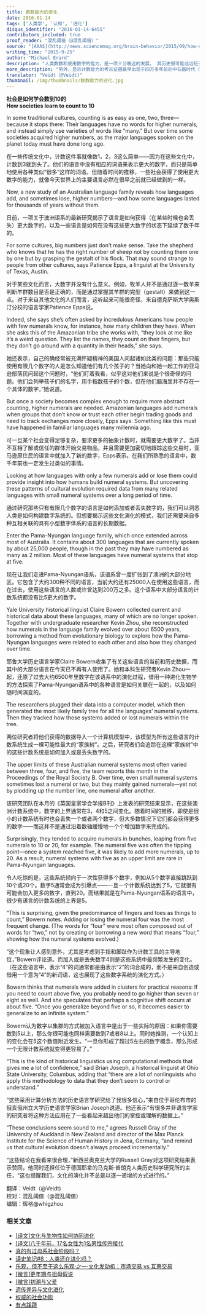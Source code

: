 ```yaml
---
title: 数数能力的进化
date: 2016-01-14
tags: ['人类学', '认知', '进化']
disqus_identifier: "2016-01-14-6455"
contributors_included: true
proof_reader: "混乱阈值（@混乱阈值）"
source: "[AAAS](http://news.sciencemag.org/brain-behavior/2015/09/how-societies-learn-count-10)"
writing_time: "2015-9-25"
author: "Michael Erard"
description: "人类数数和使用数字的能力，是一项十分晚近的发展， 其历史很可能远远短于现代智人的历史，人类学家发现，多数狩猎采集群体的语言都缺乏表示比3更大数字的词汇，本文介绍了一项对澳洲语系的各语言中数字词汇演变的研究，其中有些很有意思的发现。"
more_description: "另外，显示计数能力的考古证据最早出现于四万多年前的中石器时代（一块叫Lebombo bone的骨头，上面有许多计数刻痕），而中石器时代正经历着一次认知革命。"
translator: "Veidt（@Veidt)"
thumbnail: /img/thumbnails/数数能力的进化.jpg
---
```


**社会是如何学会数到10的**  
**How societies learn to count to 10**

In some traditional cultures, counting is as easy as one, two, three—because it stops there: Their languages have no words for higher numerals, and instead simply use varieties of words like “many.” But over time some societies acquired higher numbers, as the major languages spoken on the planet today must have done long ago.

在一些传统文化中，计数这件事就像数1，2，3这么简单——因为在这些文化中，计数到3就到头了。他们的语言中没有相应的词语来表示更大的数字，而只是简单地使用各种类似“很多”这样的词语。但随着时间的推移，一些社会获得了使用更大数字的能力，就像今天世界上的主要语言必然在很早之前就已经做到的一样。

Now, a new study of an Australian language family reveals how languages add, and sometimes lose, higher numbers—and how some languages lasted for thousands of years without them.

日前，一项关于澳洲语系的最新研究揭示了语言是如何获得（在某些时候也会丢失）更大数字的，以及一些语言是如何在没有这些更大数字的状态下延续了数千年的。

For some cultures, big numbers just don’t make sense. Take the shepherd who knows that he has the right number of sheep not by counting them one by one but by grasping the gestalt of his flock. That may sound strange to people from other cultures, says Patience Epps, a linguist at the University of Texas, Austin.

对于某些文化而言，大数字并没有什么意义。例如，牧羊人并不是通过逐一数羊来判断羊群数目是否是正确的，而是通过掌握其羊群的完型（gestalt）来做到这一点。对于来自其他文化的人们而言，这听起来可能很奇怪，来自德克萨斯大学奥斯汀分校的语言学家Patience Epps说。

Indeed, she says she’s often asked by incredulous Americans how people with few numerals know, for instance, how many children they have. When she asks this of the Amazonian tribe she works with, “they look at me like it’s a weird question. They list the names, they count on their fingers, but they don’t go around with a quantity in their heads,” she says.

她还表示，自己的确经常被充满怀疑精神的美国人问起诸如此类的问题：那些只能使用有限几个数字的人是怎么知道他们有几个孩子的？当她向和她一起工作的亚马逊部落民问起这个问题时，“他们盯着我看，似乎这对他们来说是个很奇怪的问题。他们会列举孩子们的名字，用手指数孩子的个数，但在他们脑海里并不存在一个具体的数字，”她说道。

But once a society becomes complex enough to require more abstract counting, higher numerals are needed. Amazonian languages add numerals when groups that don’t know or trust each other begin trading goods and need to track exchanges more closely, Epps says. Something like this must have happened in familiar languages many millennia ago.

可一旦某个社会变得足够复杂，要求更多的抽象计数时，就需要更大数字了。当并不互相了解或信任的群体开始交易物品，并且需要更加密切地跟踪这些交易时，亚马逊原住民的语言中就加入了新的数字，Epps表示。在我们所熟悉的语言中，数千年前也一定发生过类似的事情。

Looking at how languages with only a few numerals add or lose them could provide insight into how humans build numeral systems. But uncovering these patterns of cultural evolution required data from many related languages with small numeral systems over a long period of time.

通过研究那些只有有限几个数字的语言是如何添加或者丢失数字的，我们可以洞悉人类是如何构建数字系统的。但想要揭示这些文化演化的模式，我们还需要来自多种互相关联的具有小型数字体系的语言的长期数据。

Enter the Pama-Nyungan language family, which once extended across most of Australia. It contains about 300 languages that are currently spoken by about 25,000 people, though in the past they may have numbered as many as 2 million. Most of these languages have numeral systems that stop at five.

现在让我们走进Pama-Nyungan语系，该语系曾一度扩张到了澳洲的大部分地区。它包含了大约300种不同的语言，当前大约还有25000人在使用这些语言，而在过去，使用这些语言的人数或许曾达到200万之多。这个语系中大部分语言的计数系统都没有比5更大的数字。

Yale University historical linguist Claire Bowern collected current and historical data about these languages, many of which are no longer spoken. Together with undergraduate researcher Kevin Zhou, she reconstructed how numerals in the language family evolved over about 6500 years, borrowing a method from evolutionary biology to explore how the Pama-Nyungan languages were related to each other and also how they changed over time.

耶鲁大学历史语言学家Claire Bowern收集了有关这些语言的当前和历史数据，而其中的大部分语言在今天已不再有人使用了。她和本科生研究者Kevin Zhou一起，还原了过去大约6500年里数字在该语系中的演化过程，借用一种进化生物学的方法探索了Pama-Nyungan语系中的各种语言是如何关联在一起的，以及如何随时间演变的。

The researchers plugged their data into a computer model, which then generated the most likely family tree for all the languages’ numeral systems. Then they tracked how those systems added or lost numerals within the tree.

两位研究者将他们获得的数据导入一个计算机模型中，该模型为所有这些语言的计数系统生成一棵可能性最大的“家族树”。之后，研究者们会追踪在这棵“家族树”中的这些计数系统是如何加入或是丢失数字的。

The upper limits of these Australian numeral systems most often varied between three, four, and five, the team reports this month in the Proceedings of the Royal Society B. Over time, even small numeral systems sometimes lost a numeral or two, but they mainly gained numerals—yet not by plodding up the number line, one numeral after another.

该研究团队在本月的《英国皇家学会学报B刊》上发表的研究结果显示，在这些澳洲计数系统中，数字的上界通常在3，4和5之间变化。随着时间的推移，即使是很小的计数系统有时也会丢失一个或者两个数字，但大多数情况下它们都会获得更多的数字——而这并不是通过沿着数轴缓慢地一个个增加数字来完成的。

Surprisingly, they tended to acquire numerals in bunches, leaping from five numerals to 10 or 20, for example. The numeral five was often the tipping point—once a system reached five, it was likely to add more numerals, up to 20. As a result, numeral systems with five as an upper limit are rare in Pama-Nyungan languages.

令人吃惊的是，这些系统倾向于一次性获得多个数字，例如从5个数字直接跳跃到10个或20个。数字5通常会成为引爆点——一旦一个计数系统达到了5，它就很有可能会加入更多的数字，直到20。而结果就是在Pama-Nyungan语系的语言中，很少有语言的计数系统的上界是5。

“This is surprising, given the predominance of fingers and toes as things to count,” Bowern notes. Adding or losing the numeral four was the most frequent change. (The words for “four” were most often composed out of words for “two,” not by creating or borrowing a new word that means “four,” showing how the numeral systems evolved.)

“这个现象让人感到意外，尤其是考虑到手指和脚趾作为计数工具的主导地位，”Bowern评论道。而加入或是丢失数字4则是这些系统中最频繁发生的变化。（在这些语言中，表示“4”的词通常都是由表示“2”的词合成的，而不是来自创造或借用一个意为“4”的新词语，这也展现了这些数字系统的演化方式。）

Bowern thinks that numerals were added in clusters for practical reasons: If you need to count above five, you probably need to go higher than seven or eight as well. And she speculates that perhaps a cognitive shift occurs at about five. “Once you generalize beyond five or so, it becomes easier to generalize to an infinite system.”

Bowern认为数字以集群的方式被加入语言中是出于一些实际的原因：如果你需要数到5以上，那么你很可能也同样需要数到7或者8以上。同时她推测，一个认知上的变化会在5这个数值附近发生。“一旦你形成了超过5左右的数字概念，那么形成一个无限计数系统就变得更容易了。”

“This is the kind of historical linguistics using computational methods that gives me a lot of confidence,” said Brian Joseph, a historical linguist at Ohio State University, Columbus, adding that “there are a lot of nonlinguists who apply this methodology to data that they don’t seem to control or understand.”

“这些采用计算分析方法的历史语言学研究给了我很多信心，”来自位于哥伦布市的俄亥俄州立大学历史语言学家Brian Joseph说道。他还表示“有很多并非语言学家的研究者将这种方法应用在了一些看起来超出他们的掌控或理解的数据上。”

“These conclusions seem sound to me,” agrees Russell Gray of the University of Auckland in New Zealand and director of the Max Planck Institute for the Science of Human History in Jena, Germany, “and remind us that cultural evolution doesn’t always proceed incrementally.”

“这些结论在我看来很合理，”新西兰奥克兰大学的Russell Gray对这项研究结果表示赞同，他同时还担任位于德国耶拿的马克斯·普朗克人类历史科学研究所的主任，“这也提醒我们，文化的演化并不总是以逐一递增的方式进行的。”


翻译：Veidt（@Veidt)  
校对：混乱阈值（@混乱阈值）  
编辑：辉格@whigzhou


### 相关文章

* [[译文]文化与生物性如何协同进化](https://headsalon.org/archives/7447.html "[译文]文化与生物性如何协同进化")
* [[译文]八千年前，17名女性为1名男性传宗接代](https://headsalon.org/archives/5681.html "[译文]八千年前，17名女性为1名男性传宗接代")
* [真的有过母系社会阶段吗？](https://headsalon.org/archives/5331.html "真的有过母系社会阶段吗？")
* [读史笔记#8：人类还在进化吗？](https://headsalon.org/archives/4624.html "读史笔记#8：人类还在进化吗？")
* [乐观，但不至于这么乐观·之一·文化发动机：市场交易 vs 互惠交易](https://headsalon.org/archives/3425.html "乐观，但不至于这么乐观·之一·文化发动机：市场交易 vs 互惠交易")
* [[微言]更年期与祖母假说](https://headsalon.org/archives/4041.html "[微言]更年期与祖母假说")
* [[微言]初潮与父爱](https://headsalon.org/archives/4038.html "[微言]初潮与父爱")
* [遗传差异与文化进化](https://headsalon.org/archives/7827.html "遗传差异与文化进化")
* [权威的社会功能](https://headsalon.org/archives/7825.html "权威的社会功能")
* [有点蹊跷](https://headsalon.org/archives/7817.html "有点蹊跷")
